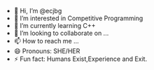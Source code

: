 - 👋 Hi, I’m @ecjbg
- 👀 I’m interested in Competitive Programming
- 🌱 I’m currently learning C++
- 💞️ I’m looking to collaborate on ...
- 📫 How to reach me ...
- 😄 Pronouns: SHE/HER
- ⚡ Fun fact: Humans Exist,Experience and Exit.

<!---
ecjbg/ecjbg is a ✨ special ✨ repository because its `README.md` (this file) appears on your GitHub profile.
You can click the Preview link to take a look at your changes.
--->
